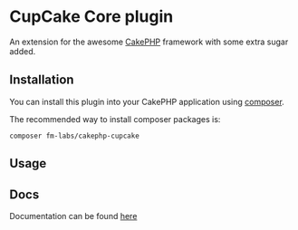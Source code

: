# CupCake Core plugin

An extension for the awesome [CakePHP](http://cakephp.org) framework with some extra sugar added.

## Installation

You can install this plugin into your CakePHP application using [composer](http://getcomposer.org).

The recommended way to install composer packages is:

```
composer fm-labs/cakephp-cupcake
```

## Usage


## Docs

Documentation can be found [here](docs/index.md)